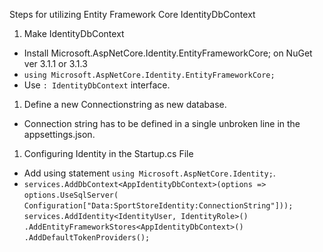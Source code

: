Steps for utilizing Entity Framework Core IdentityDbContext

1. Make IdentityDbContext
  * Install Microsoft.AspNetCore.Identity.EntityFrameworkCore; on NuGet ver 3.1.1 or 3.1.3
  * `using Microsoft.AspNetCore.Identity.EntityFrameworkCore;`
  * Use `: IdentityDbContext` interface.
1. Define a new Connectionstring as new database.
 * Connection string has to be defined in a single unbroken line in the appsettings.json.
1. Configuring Identity in the Startup.cs File
 * Add using statement `using Microsoft.AspNetCore.Identity;`.
 * `services.AddDbContext<AppIdentityDbContext>(options =>`
    `options.UseSqlServer(`
     `Configuration["Data:SportStoreIdentity:ConnectionString"]));`
   `services.AddIdentity<IdentityUser, IdentityRole>()`
    `.AddEntityFrameworkStores<AppIdentityDbContext>()`
    `.AddDefaultTokenProviders();`
